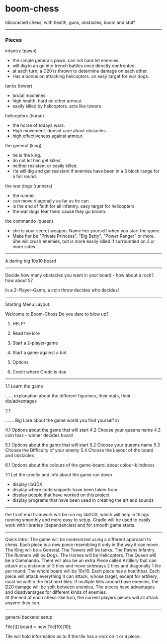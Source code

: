# boom-chess
Idiocracied chess, with health, guns, obstacles, boom and stuff

-------------------------------------------------------------------------------------------------------------------------------------------------------------------------------

### Pieces

infantry (pawn)
- the simple generals pawn, can not hard hit enemies.
- will dig in an go into trench battles once directly confronted.
- at each turn, a D20 is thrown to determine damage on each other.
- Has a bonus on attacking helicopters. an easy target for war dogs.

tanks (tower)
- brutal machines.
- high health. hard on other armour.
- easily killed by helicopters. acts like towers

helicopters (horse)
- the horse of todays wars.
- High movement. doesnt care about obstacles.
- high effectiveness against armour. 

the general (king)
- he is the king.
- do not let him get killed.
- neither resistant or easily killed.
- He will dig and get resistant if enemies have been in a 3 block range for a full round. 

the war dogs (runners)
- the runner.
- can move diagonally as far as he can.
- is the end of faith for all infantry. easy target for helicopters
- the war dogs fear them cause they go broom. 

the commando (queen)
- she is your secret weapon. Name her yourself when you start the game.
- Make her be "Private Princess", "Big Betty", "Power Ranger" or more. She will crush enemies, but is more easily killed if surrounded on 2 or more sides.

------------------------------------------------------------------------------------------------------------------------------------------------------------------------------

A daring big 10x10 board

-------------------------------------------------------------------------------------------------------------------------------------------------------------------------------

Decide how many obstacles you want in your board - how about a rock? how about 5?

In a 2-Player-Game, a coin throw decides who decides! 

--------------------------------------------------------------------------------------------------------------------------------------------------------------------------------

Starting Menu Layout:

Welcome to Boom-Chess
Do you dare to blow up?

1. HELP!
2. Read the lore
   
4. Start a 2-player-game
5. Start a game against a bot

6. Options

7. Credit where Credit is due

-------------------------------------------------------------------------------------------------------------------------------------------------------------------------------

1.1 Learn the game

   ......  explanation about the different figurines, their stats, their dis/advantages 

2.1 

  ....... Big Lore about the game world you find yourself in

4.1 Options about the game that will start
  4.2 Choose your queens name
  4.3 coin toss - winner decides board
  
5.1  Options about the game that will start
  5.2 Choose your queens name
  5.3 Choose the Difficulty of your enemy
  5.4 Choose the Layout of the board and obstacles
  

6.1 Options about the colours of the game-board, about colour-blindness

7.1 Let the credits and info about the game run down
   - display libGDX
   - display where code snippets have been taken from
   - display people that have worked on this project
   - display programs that have been used in creating the art and sounds


---------------------------------------------------------------------------------------------------------------------------------------------------------------------------------

the front end framwork will be run my libGDX, which will help in things running smoothly and more easy to setup. 
Gradle will be used to easily work with libraries (dependencies) and for smooth game starts.

---------------------------------------------------------------------------------------------------------------------------------------------------------------------------------

Quick intro:
The game will be modernized using a different approach to chess. Each piece is a new piece resembling it only in the way it can move. The King will be a General. The Towers will be tanks. The Pawns Infantry. The Runners will be Dogs. The Horses will be Helicopters. The Queen will be a Commando. 
There will also be an extra Piece called Artillery that can attack at a distance of 3 tiles and move sideways 2 tiles and diagonally 1 tile per round. 
The whole board will be 10x10. Each piece has a healthbar. Each piece will attack everything it can attack, whose target, except for artillery, must be within the first next tiles. If multiple tiles around have enemies, the D20 damage will be split between enemies. 
The pieces have advantages and disadvantages for different kinds of enemies.  
At the end of each chess-like turn, the current players pieces will all attack anyone they can. 

----------------------------------------------------------------------------------------------------------------------------------------------------------------------------------

general backend setup:

Tile[][] board = new Tile[10][10];

Tile will hold information as to if the tile has a rock on it or a piece. 

